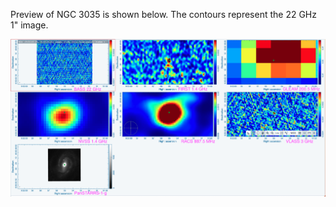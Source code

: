 Preview of NGC 3035 is shown below. The contours represent the 22 GHz 1" image. 

![NGC3035.png](NGC3035.png "NGC3035")

